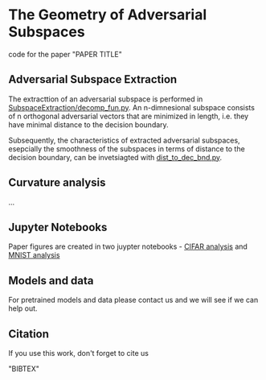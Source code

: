 # The Geometry of Adversarial Subspaces

code for the paper "PAPER TITLE"

## Adversarial Subspace Extraction

The extracttion of an adversarial subspace is performed in [SubspaceExtraction/decomp_fun.py](https://github.com/david-schu/TheGeometryOfAdversarialSubspaces/blob/camera_ready/SubspaceExtraction/decomp_fun.py). An n-dimnesional subspace consists of n orthogonal adversarial vectors that are minimized in length, i.e. they have minimal distance to the decision boundary.

Subsequently, the characteristics of extracted adversarial subspaces, esepcially the smoothness of the subspaces in terms of distance to the decision boundary, can be invetsiagted with [dist_to_dec_bnd.py](https://github.com/david-schu/TheGeometryOfAdversarialSubspaces/blob/camera_ready/dist_to_dec_bnd.py).

## Curvature analysis

...

## Jupyter Notebooks

Paper figures are created in two juypter notebooks - [CIFAR analysis](https://github.com/david-schu/AdversarialDecomposition/blob/camera_ready/analysis_notebooks/cifar_analysis.ipynb) and [MNIST analysis](https://github.com/david-schu/AdversarialDecomposition/blob/camera_ready/analysis_notebooks/mnist_analysis.ipynb)

## Models and data

For pretrained models and data please contact us and we will see if we can help out.

## Citation
If you use this work, don't forget to cite us

"BIBTEX"
